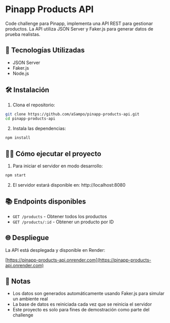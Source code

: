 # Pinapp Products API

Code challenge para Pinapp, implementa una API REST para gestionar productos. La API utiliza JSON Server y Faker.js para generar datos de prueba realistas.

## 🚀 Tecnologías Utilizadas

- JSON Server
- Faker.js
- Node.js

## 🛠️ Instalación

1. Clona el repositorio:

```bash
git clone https://github.com/aSampo/pinapp-products-api.git
cd pinapp-products-api
```

2. Instala las dependencias:

```bash
npm install
```

## 🏃‍♂️ Cómo ejecutar el proyecto

1. Para iniciar el servidor en modo desarrollo:

```bash
npm start
```

2. El servidor estará disponible en: http://localhost:8080

## 📚 Endpoints disponibles

- `GET /products` - Obtener todos los productos
- `GET /products/:id` - Obtener un producto por ID

## 🌐 Despliegue

La API está desplegada y disponible en Render:

[https://pinapp-products-api.onrender.com](https://pinapp-products-api.onrender.com)

## 📝 Notas

- Los datos son generados automáticamente usando Faker.js para simular un ambiente real
- La base de datos es reiniciada cada vez que se reinicia el servidor
- Este proyecto es solo para fines de demostración como parte del challenge
